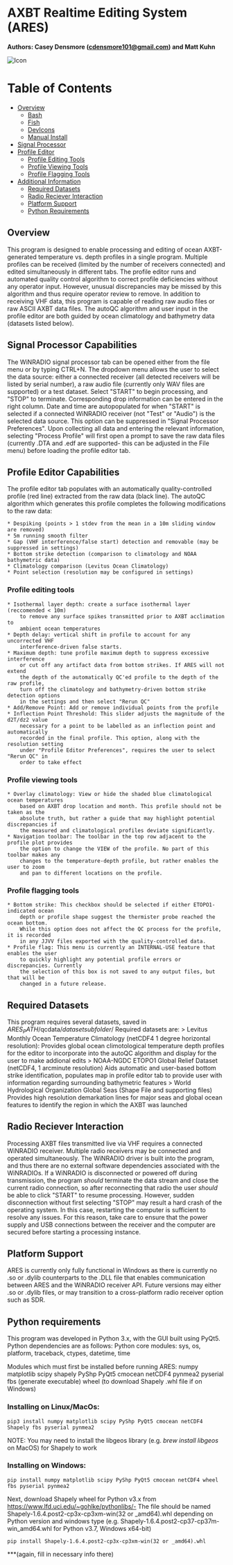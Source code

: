 # **AXBT Realtime Editing System (ARES)**


**Authors: Casey Densmore (cdensmore101@gmail.com) and Matt Kuhn**

![Icon](qclib/dropicon.png)

Table of Contents
=================
  * [Overview](#overview)
    * [Bash](#bash)
    * [Fish](#fish)
    * [DevIcons](#devicons-optional)
    * [Manual Install](#alternatively)
  * [Signal Processor](#signal-processor-capabilities)
  * [Profile Editor](#profile-editor-capabilities)
    * [Profile Editing Tools](#profile-editing-tools)
    * [Profile Viewing Tools](#profile-viewing-tools)
    * [Profile Flagging Tools](#profile-flagging-tools)
  * [Additional Information](#nolink)
    * [Required Datasets](#python)
    * [Radio Reciever Interaction](#switching-between-buffers)
    * [Platform Support](#toggle-relative-numbering)
    * [Python Requirements](#comfortable-motion-scrolling)


## Overview
This program is designed to enable processing and editing of ocean AXBT-generated temperature
vs. depth profiles in a single program. Multiple profiles can be received (limited by the 
number of receivers connected) and edited simultaneously in different tabs. The profile
editor runs and automated quality control algorithm to correct profile deficiencies without
any operator input. However, unusual discrepancies may be missed by this algorithm and thus
require operator review to remove. In addition to receiving VHF data, this program is capable
of reading raw audio files or raw ASCII AXBT data files. The autoQC algorithm and user input
in the profile editor are both guided by ocean climatology and bathymetry data (datasets
listed below). 


## Signal Processor Capabilities
The WiNRADIO signal processor tab can be opened either from the file menu
or by typing CTRL+N. The dropdown menu allows the user to select the data source:
either a connected receiver (all detected receivers will be listed by serial number),
a raw audio file (currently only WAV files are supported) or a test dataset. Select 
"START" to begin processing, and "STOP" to terminate. Corresponding drop information
can be entered in the right column. Date and time are autopopulated for when "START" 
is selected if a connected WiNRADIO receiver (not "Test" or "Audio") is the selected
data source. This option can be suppressed in "Signal Processor Preferences". Upon
collecting all data and entering the relevant information, selecting "Process Profile"
will first open a prompt to save the raw data files (currently .DTA and .edf are supported-
this can be adjusted in the File menu) before loading the profile editor tab.


## Profile Editor Capabilities
The profile editor tab populates with an automatically quality-controlled profile (red line) 
extracted from the raw data (black line). The autoQC algorithm which generates this profile
completes the following modifications to the raw data:

	* Despiking (points > 1 stdev from the mean in a 10m sliding window are removed)
	* 5m running smooth filter
	* Gap (VHF interference/false start) detection and removable (may be suppressed in settings)
	* Bottom strike detection (comparison to climatology and NOAA bathymetric data)
	* Climatology comparison (Levitus Ocean Climatology)
	* Point selection (resolution may be configured in settings)

### Profile editing tools
	* Isothermal layer depth: create a surface isothermal layer (reccomended < 10m)
		to remove any surface spikes transmitted prior to AXBT acclimation to
		ambient ocean temperatures
	* Depth delay: vertical shift in profile to account for any uncorrected VHF
		interference-driven false starts.
	* Maximum depth: tune profile maximum depth to suppress excessive interference
		or cut off any artifact data from bottom strikes. If ARES will not extend
		the depth of the automatically QC'ed profile to the depth of the raw profile,
		turn off the climatology and bathymetry-driven bottom strike detection options
		in the settings and then select "Rerun QC"
	* Add/Remove Point: Add or remove individual points from the profile
	* Inflection Point Threshold: This slider adjusts the magnitude of the d2T/dz2 value
		necessary for a point to be labelled as an inflection point and automatically
		recorded in the final profile. This option, along with the resolution setting 
		under "Profile Editor Preferences", requires the user to select "Rerun QC" in 
		order to take effect
	
### Profile viewing tools
	* Overlay climatology: View or hide the shaded blue climatological ocean temperatures
		based on AXBT drop location and month. This profile should not be taken as the
		absolute truth, but rather a guide that may highlight potential discrepancies if
		the measured and climatological profiles deviate significantly.
	* Navigation toolbar: The toolbar in the top row adjacent to the profile plot provides
		the option to change the VIEW of the profile. No part of this toolbar makes any
		changes to the temperature-depth profile, but rather enables the user to zoom 
		and pan to different locations on the profile. 
		
### Profile flagging tools
	* Bottom strike: This checkbox should be selected if either ETOPO1-indicated ocean
		depth or profile shape suggest the thermister probe reached the ocean bottom. 
		While this option does not affect the QC process for the profile, it is recorded
		in any JJVV files exported with the quality-controlled data. 
	* Profile flag: This menu is currently an INTERNAL-USE feature that enables the user
		to quickly highlight any potential profile errors or discrepancies. Currently 
		the selection of this box is not saved to any output files, but that will be 
		changed in a future release.
		

## Required Datasets
This program requires several datasets, saved in $ARES_PATH$/qcdata/$datasetsubfolder$/
Required datasets are:
	> Levitus Monthly Ocean Temperature Climatology (netCDF4 1 degree horizontal resolution):
		Provides global ocean climotological temperature depth profiles for the editor to 
		incorporate into the autoQC algorithm and display for the user to make addional edits
	> NOAA-NGDC ETOPO1 Global Relief Dataset (netCDF4, 1 arcminute resolution)
		Aids automatic and user-based bottom strike identification, populates map in profile
		editor tab to provide user with information regarding surrounding bathymetric features
	> World Hydrological Organization Global Seas (Shape File and supporting files)
		Provides high resolution demarkation lines for major seas and global ocean features to
		identify the region in which the AXBT was launched


## Radio Reciever Interaction
Processing AXBT files transmitted live via VHF requires a connected WiNRADIO
receiver. Multiple radio receivers may be connected and operated simultaneously.
The WiNRADIO driver is built into the program, and thus there are no external 
software dependencies associated with the WiNRADIOs. If a WiNRADIO is disconnected
or powered off during transmission, the program *should* terminate the data stream 
and close the current radio connection, so after reconnecting that radio the user
*should* be able to click "START" to resume processing. However, sudden disconnection
without first selecting "STOP" may result a hard crash of the operating system. In this case,
restarting the computer is sufficient to resolve any issues. For this reason, take care to
ensure that the power supply and USB connections between the receiver and the computer are
secured before starting a processing instance.


## Platform Support
ARES is currently only fully functional in Windows as there is currently
no .so or .dylib counterparts to the .DLL file that enables communication
between ARES and the WiNRADIO receiver API. Future versions may either
.so or .dylib files, or may transition to a cross-platform radio receiver
option such as SDR. 


## Python requirements
This program was developed in Python 3.x, with the GUI built using PyQt5.
Python dependencies are as follows:
Python core modules: sys, os, platform, traceback, ctypes, datetime, time

Modules which must first be installed before running ARES:
	numpy		matplotlib			scipy
	shapely		PyShp				PyQt5
	cmocean		netCDF4				pynmea2
	pyserial	
	fbs (generate executable)
	wheel (to download Shapely .whl file if on Windows)
	
### Installing on Linux/MacOs:
```
pip3 install numpy matplotlib scipy PyShp PyQt5 cmocean netCDF4 Shapely fbs pyserial pynmea2
```

NOTE: You may need to install the libgeos library (e.g. *brew install libgeos* on MacOS) for Shapely to work

### Installing on Windows:
```
pip install numpy matplotlib scipy PyShp PyQt5 cmocean netCDF4 wheel fbs pyserial pynmea2
```

Next, download Shapely wheel for Python v3.x from https://www.lfd.uci.edu/~gohlke/pythonlibs/- 
The file should be named Shapely-1.6.4.post2-cp3x-cp3xm-win(32 or _amd64).whl depending on Python version and windows type (e.g. Shapely-1.6.4.post2-cp37-cp37m-win_amd64.whl for Python v3.7, Windows x64-bit)

```
pip install Shapely-1.6.4.post2-cp3x-cp3xm-win(32 or _amd64).whl 
```
***(again, fill in necessary info there)

